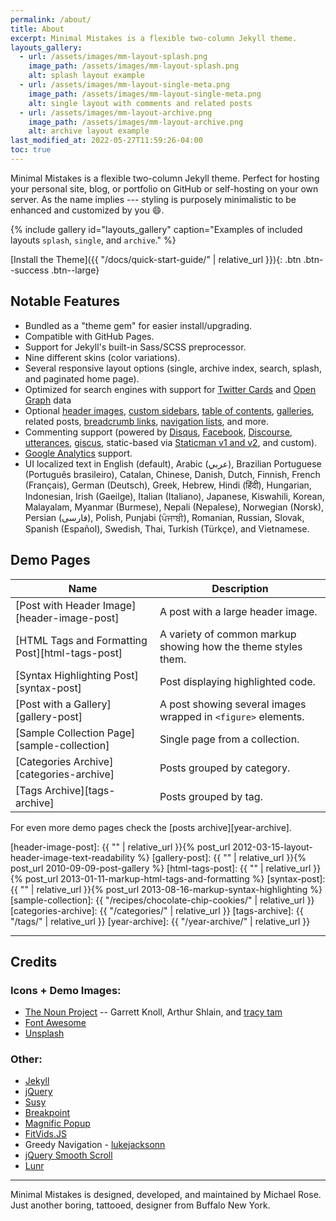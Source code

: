```yaml
---
permalink: /about/
title: About
excerpt: Minimal Mistakes is a flexible two-column Jekyll theme.
layouts_gallery:
  - url: /assets/images/mm-layout-splash.png
    image_path: /assets/images/mm-layout-splash.png
    alt: splash layout example
  - url: /assets/images/mm-layout-single-meta.png
    image_path: /assets/images/mm-layout-single-meta.png
    alt: single layout with comments and related posts
  - url: /assets/images/mm-layout-archive.png
    image_path: /assets/images/mm-layout-archive.png
    alt: archive layout example
last_modified_at: 2022-05-27T11:59:26-04:00
toc: true
---
```


Minimal Mistakes is a flexible two-column Jekyll theme. Perfect for hosting your personal site, blog, or portfolio on GitHub or self-hosting on your own server. As the name implies --- styling is purposely minimalistic to be enhanced and customized by you :smile:.

{% include gallery id="layouts_gallery" caption="Examples of included layouts `splash`, `single`, and `archive`." %}

\[Install the Theme\]({{ "/docs/quick-start-guide/" | relative_url }}){: .btn .btn--success .btn--large}

## Notable Features

- Bundled as a "theme gem" for easier install/upgrading.
- Compatible with GitHub Pages.
- Support for Jekyll's built-in Sass/SCSS preprocessor.
- Nine different skins (color variations).
- Several responsive layout options (single, archive index, search, splash, and paginated home page).
- Optimized for search engines with support for [Twitter Cards](https://dev.twitter.com/cards/overview) and [Open Graph](http://ogp.me/) data
- Optional [header images](https://mmistakes.github.io/minimal-mistakes/docs/layouts/#headers), [custom sidebars](https://mmistakes.github.io/minimal-mistakes/docs/layouts/#sidebars), [table of contents](https://mmistakes.github.io/minimal-mistakes/docs/helpers/#table-of-contents), [galleries](https://mmistakes.github.io/minimal-mistakes/docs/helpers/#gallery), related posts, [breadcrumb links](https://mmistakes.github.io/minimal-mistakes/docs/configuration/#breadcrumb-navigation-beta), [navigation lists](https://mmistakes.github.io/minimal-mistakes/docs/helpers/#navigation-list), and more.
- Commenting support (powered by [Disqus](https://disqus.com/), [Facebook](https://developers.facebook.com/docs/plugins/comments), [Discourse](https://www.discourse.org/), [utterances](https://utteranc.es/), [giscus](https://giscus.app/), static-based via [Staticman v1 and v2](https://staticman.net/), and custom).
- [Google Analytics](https://www.google.com/analytics/) support.
- UI localized text in English (default), Arabic (عربي), Brazilian Portuguese (Português brasileiro), Catalan, Chinese, Danish, Dutch, Finnish, French (Français), German (Deutsch), Greek, Hebrew, Hindi (हिंदी), Hungarian, Indonesian, Irish (Gaeilge), Italian (Italiano), Japanese, Kiswahili, Korean, Malayalam, Myanmar (Burmese), Nepali (Nepalese), Norwegian (Norsk), Persian (فارسی), Polish, Punjabi (ਪੰਜਾਬੀ), Romanian, Russian, Slovak, Spanish (Español), Swedish, Thai, Turkish (Türkçe), and Vietnamese.

## Demo Pages

| Name                                                | Description                                                   |
| --------------------------------------------------- | ------------------------------------------------------------- |
| \[Post with Header Image\]\[header-image-post\]     | A post with a large header image.                             |
| \[HTML Tags and Formatting Post\]\[html-tags-post\] | A variety of common markup showing how the theme styles them. |
| \[Syntax Highlighting Post\]\[syntax-post\]         | Post displaying highlighted code.                             |
| \[Post with a Gallery\]\[gallery-post\]             | A post showing several images wrapped in `<figure>` elements. |
| \[Sample Collection Page\]\[sample-collection\]     | Single page from a collection.                                |
| \[Categories Archive\]\[categories-archive\]        | Posts grouped by category.                                    |
| \[Tags Archive\]\[tags-archive\]                    | Posts grouped by tag.                                         |

For even more demo pages check the \[posts archive\]\[year-archive\].

\[header-image-post\]: {{ "" | relative_url }}{% post_url 2012-03-15-layout-header-image-text-readability %}
\[gallery-post\]: {{ "" | relative_url }}{% post_url 2010-09-09-post-gallery %}
\[html-tags-post\]: {{ "" | relative_url }}{% post_url 2013-01-11-markup-html-tags-and-formatting %}
\[syntax-post\]: {{ "" | relative_url }}{% post_url 2013-08-16-markup-syntax-highlighting %}
\[sample-collection\]: {{ "/recipes/chocolate-chip-cookies/" | relative_url }}
\[categories-archive\]: {{ "/categories/" | relative_url }}
\[tags-archive\]: {{ "/tags/" | relative_url }}
\[year-archive\]: {{ "/year-archive/" | relative_url }}

______________________________________________________________________

## Credits

### Icons + Demo Images:

- [The Noun Project](https://thenounproject.com) -- Garrett Knoll, Arthur Shlain, and [tracy tam](https://thenounproject.com/tracytam)
- [Font Awesome](http://fontawesome.io/)
- [Unsplash](https://unsplash.com/)

### Other:

- [Jekyll](https://jekyllrb.com/)
- [jQuery](https://jquery.com/)
- [Susy](http://susy.oddbird.net/)
- [Breakpoint](http://breakpoint-sass.com/)
- [Magnific Popup](http://dimsemenov.com/plugins/magnific-popup/)
- [FitVids.JS](http://fitvidsjs.com/)
- Greedy Navigation - [lukejacksonn](https://codepen.io/lukejacksonn/pen/PwmwWV)
- [jQuery Smooth Scroll](https://github.com/kswedberg/jquery-smooth-scroll)
- [Lunr](http://lunrjs.com)

______________________________________________________________________

Minimal Mistakes is designed, developed, and maintained by Michael Rose. Just another boring, tattooed, designer from Buffalo New York.
